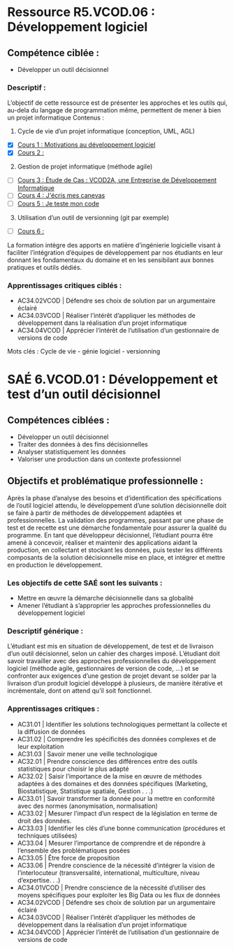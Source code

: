 # Ressource R5.VCOD.06 : Développement logiciel

## Compétence ciblée :
- Développer un outil décisionnel

### Descriptif :
L’objectif de cette ressource est de présenter les approches et les outils qui, au-dela du langage de programmation même,
permettent de mener à bien un projet informatique
Contenus :
1. Cycle de vie d’un projet informatique (conception, UML, AGL)
- [x] [Cours 1 : Motivations au développement logiciel](https://denis-migdal.github.io/Cours/dist/dev/pages/R5-06-VCOD/CM/CM1/)
- [x] [Cours 2 : ]()

2. Gestion de projet informatique (méthode agile)
- [ ] [Cours 3 : Étude de Cas : VCOD2A, une Entreprise de Développement Informatique](/R5-VCOD-06/Cours_3/cm.html?titre=%C3%89tude%20de%20Cas%20%3A%20VCOD2A%2C%20une%20Entreprise%20de%20D%C3%A9veloppement%20Informatique)
- [ ] [Cours 4 : J'écris mes canevas](/R5-VCOD-06/Cours_4/cm.html?titre=Cours%204%20%3A%20J%27%C3%A9cris%20mes%20canevas)
- [ ] [Cours 5 : Je teste mon code](/R5-VCOD-06/Cours_5/cm.html?titre=Cours%205%20%3A%20Je%20teste%20mon%20code)

3. Utilisation d’un outil de versionning (git par exemple)
- [ ] [Cours 6 : ]()

La formation intègre des apports en matière d’ingénierie logicielle visant à faciliter l’intégration d’équipes de développement par
nos étudiants en leur donnant les fondamentaux du domaine et en les sensibilant aux bonnes pratiques et outils dédiés.

### Apprentissages critiques ciblés :
- AC34.02VCOD | Défendre ses choix de solution par un argumentaire éclairé
- AC34.03VCOD | Réaliser l’intérêt d’appliquer les méthodes de développement dans la réalisation d’un projet informatique
- AC34.04VCOD | Apprécier l’intérêt de l’utilisation d’un gestionnaire de versions de code

Mots clés :
Cycle de vie - génie logiciel - versionning

# SAÉ 6.VCOD.01 : Développement et test d’un outil décisionnel

## Compétences ciblées :
- Développer un outil décisionnel
- Traiter des données à des fins décisionnelles
- Analyser statistiquement les données
- Valoriser une production dans un contexte professionnel

## Objectifs et problématique professionnelle :

Après la phase d’analyse des besoins et d’identification des spécifications de l’outil logiciel attendu, le développement d’une
solution décisionnelle doit se faire à partir de méthodes de développement adaptées et professionnelles. La validation des programmes, passant par une phase de test et de recette est une démarche fondamentale pour assurer la qualité du programme.
En tant que développeur décisionnel, l’étudiant pourra être amené à concevoir, réaliser et maintenir des applications aidant la
production, en collectant et stockant les données, puis tester les différents composants de la solution décisionnelle mise en
place, et intégrer et mettre en production le développement.

### Les objectifs de cette SAÉ sont les suivants :
- Mettre en œuvre la démarche décisionnelle dans sa globalité
- Amener l’étudiant à s’approprier les approches professionnelles du développement logiciel

### Descriptif générique :
L’étudiant est mis en situation de développement, de test et de livraison d’un outil décisionnel, selon un cahier des charges
imposé. L’étudiant doit savoir travailler avec des approches professionnelles du développement logiciel (méthode agile, gestionnaires de version de code, ...) et se confronter aux exigences d’une gestion de projet devant se solder par la livraison d’un
produit logiciel développé à plusieurs, de manière itérative et incrémentale, dont on attend qu’il soit fonctionnel.

### Apprentissages critiques :
- AC31.01 | Identifier les solutions technologiques permettant la collecte et la diffusion de données
- AC31.02 | Comprendre les spécificités des données complexes et de leur exploitation
- AC31.03 | Savoir mener une veille technologique
- AC32.01 | Prendre conscience des différences entre des outils statistiques pour choisir le plus adapté
- AC32.02 | Saisir l’importance de la mise en œuvre de méthodes adaptées à des domaines et des données spécifiques (Marketing, Biostatistique, Statistique spatiale, Gestion . . .)
- AC33.01 | Savoir transformer la donnée pour la mettre en conformité avec des normes (anonymisation, normalisation)
- AC33.02 | Mesurer l’impact d’un respect de la législation en terme de droit des données.
- AC33.03 | Identifier les clés d’une bonne communication (procédures et techniques utilisées)
- AC33.04 | Mesurer l’importance de comprendre et de répondre à l’ensemble des problématiques posées
- AC33.05 | Être force de proposition
- AC33.06 | Prendre conscience de la nécessité d’intégrer la vision de l’interlocuteur (transversalité, international, multiculture, niveau d’expertise. . .)
- AC34.01VCOD | Prendre conscience de la nécessité d’utiliser des moyens spécifiques pour exploiter les Big Data ou les flux de données
- AC34.02VCOD | Défendre ses choix de solution par un argumentaire éclairé
- AC34.03VCOD | Réaliser l’intérêt d’appliquer les méthodes de développement dans la réalisation d’un projet informatique
- AC34.04VCOD | Apprécier l’intérêt de l’utilisation d’un gestionnaire de versions de code
